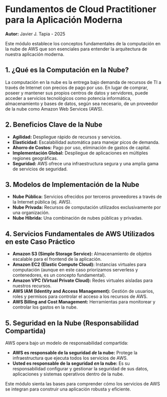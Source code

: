 # Fundamentos de Cloud Practitioner para la Aplicación Moderna

**Autor:** Javier J. Tapia - 2025

Este módulo establece los conceptos fundamentales de la computación en la nube de AWS que son esenciales para entender la arquitectura de nuestra aplicación moderna.

## 1. ¿Qué es la Computación en la Nube?

La computación en la nube es la entrega bajo demanda de recursos de TI a través de Internet con precios de pago por uso. En lugar de comprar, poseer y mantener sus propios centros de datos y servidores, puede acceder a servicios tecnológicos como potencia informática, almacenamiento y bases de datos, según sea necesario, de un proveedor de la nube como Amazon Web Services (AWS).

## 2. Beneficios Clave de la Nube

*   **Agilidad:** Despliegue rápido de recursos y servicios.
*   **Elasticidad:** Escalabilidad automática para manejar picos de demanda.
*   **Ahorro de Costos:** Pago por uso, eliminación de gastos de capital.
*   **Implementación Global:** Despliegue de aplicaciones en múltiples regiones geográficas.
*   **Seguridad:** AWS ofrece una infraestructura segura y una amplia gama de servicios de seguridad.

## 3. Modelos de Implementación de la Nube

*   **Nube Pública:** Servicios ofrecidos por terceros proveedores a través de la Internet pública (ej. AWS).
*   **Nube Privada:** Recursos de computación utilizados exclusivamente por una organización.
*   **Nube Híbrida:** Una combinación de nubes públicas y privadas.

## 4. Servicios Fundamentales de AWS Utilizados en este Caso Práctico

*   **Amazon S3 (Simple Storage Service):** Almacenamiento de objetos escalable para el frontend de la aplicación.
*   **Amazon EC2 (Elastic Compute Cloud):** Instancias virtuales para computación (aunque en este caso priorizamos serverless y contenedores, es un concepto fundamental).
*   **Amazon VPC (Virtual Private Cloud):** Redes virtuales aisladas para nuestros recursos.
*   **AWS IAM (Identity and Access Management):** Gestión de usuarios, roles y permisos para controlar el acceso a los recursos de AWS.
*   **AWS Billing and Cost Management:** Herramientas para monitorear y controlar los gastos en la nube.

## 5. Seguridad en la Nube (Responsabilidad Compartida)

AWS opera bajo un modelo de responsabilidad compartida:
*   **AWS es responsable de la seguridad *de* la nube:** Protege la infraestructura que ejecuta todos los servicios de AWS.
*   **Usted es responsable de la seguridad *en* la nube:** Es su responsabilidad configurar y gestionar la seguridad de sus datos, aplicaciones y sistemas operativos dentro de la nube.

Este módulo sienta las bases para comprender cómo los servicios de AWS se integran para construir una aplicación robusta y eficiente.
